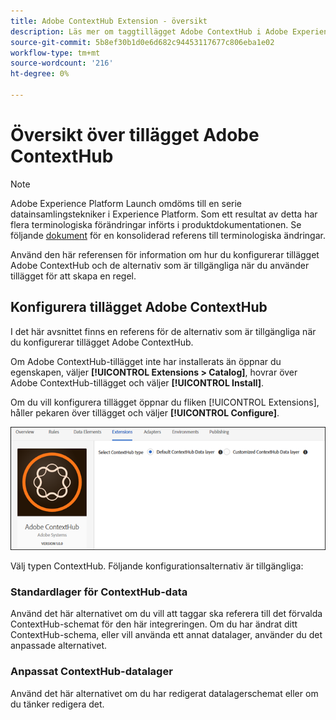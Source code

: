 ```yaml
---
title: Adobe ContextHub Extension - översikt
description: Läs mer om taggtillägget Adobe ContextHub i Adobe Experience Platform.
source-git-commit: 5b8ef30b1d0e6d682c94453117677c806eba1e02
workflow-type: tm+mt
source-wordcount: '216'
ht-degree: 0%

---
```


# Översikt över tillägget Adobe ContextHub

>[!NOTE]
>
>Adobe Experience Platform Launch omdöms till en serie datainsamlingstekniker i Experience Platform. Som ett resultat av detta har flera terminologiska förändringar införts i produktdokumentationen. Se följande [dokument](../../../term-updates.md) för en konsoliderad referens till terminologiska ändringar.

Använd den här referensen för information om hur du konfigurerar tillägget Adobe ContextHub och de alternativ som är tillgängliga när du använder tillägget för att skapa en regel.

## Konfigurera tillägget Adobe ContextHub

I det här avsnittet finns en referens för de alternativ som är tillgängliga när du konfigurerar tillägget Adobe ContextHub.

Om Adobe ContextHub-tillägget inte har installerats än öppnar du egenskapen, väljer **[!UICONTROL Extensions > Catalog]**, hovrar över Adobe ContextHub-tillägget och väljer **[!UICONTROL Install]**.

Om du vill konfigurera tillägget öppnar du fliken [!UICONTROL Extensions], håller pekaren över tillägget och väljer **[!UICONTROL Configure]**.

![](../../../images/ext-contexthub-config.png)

Välj typen ContextHub. Följande konfigurationsalternativ är tillgängliga:

### Standardlager för ContextHub-data

Använd det här alternativet om du vill att taggar ska referera till det förvalda ContextHub-schemat för den här integreringen. Om du har ändrat ditt ContextHub-schema, eller vill använda ett annat datalager, använder du det anpassade alternativet.

### Anpassat ContextHub-datalager

Använd det här alternativet om du har redigerat datalagerschemat eller om du tänker redigera det.
